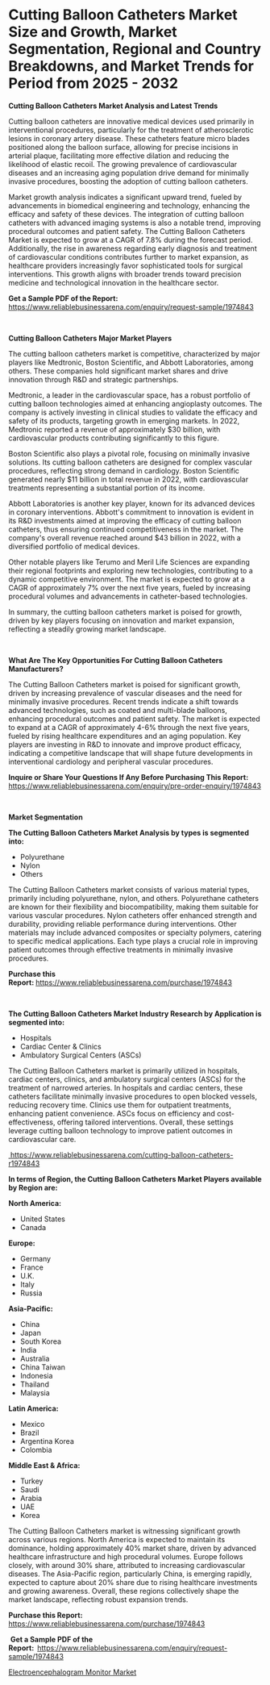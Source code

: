 <p><h1>Cutting Balloon Catheters Market Size and Growth, Market Segmentation, Regional and Country Breakdowns, and Market Trends for Period from 2025 -  2032</h1></p><p><strong>Cutting Balloon Catheters Market Analysis and Latest Trends</strong></p>
<p><p>Cutting balloon catheters are innovative medical devices used primarily in interventional procedures, particularly for the treatment of atherosclerotic lesions in coronary artery disease. These catheters feature micro blades positioned along the balloon surface, allowing for precise incisions in arterial plaque, facilitating more effective dilation and reducing the likelihood of elastic recoil. The growing prevalence of cardiovascular diseases and an increasing aging population drive demand for minimally invasive procedures, boosting the adoption of cutting balloon catheters.</p><p>Market growth analysis indicates a significant upward trend, fueled by advancements in biomedical engineering and technology, enhancing the efficacy and safety of these devices. The integration of cutting balloon catheters with advanced imaging systems is also a notable trend, improving procedural outcomes and patient safety. The Cutting Balloon Catheters Market is expected to grow at a CAGR of 7.8% during the forecast period. Additionally, the rise in awareness regarding early diagnosis and treatment of cardiovascular conditions contributes further to market expansion, as healthcare providers increasingly favor sophisticated tools for surgical interventions. This growth aligns with broader trends toward precision medicine and technological innovation in the healthcare sector.</p></p>
<p><strong>Get a Sample PDF of the Report:&nbsp;</strong> <a href="https://www.reliablebusinessarena.com/enquiry/request-sample/1974843?utm_campaign=3118&utm_medium=2&utm_source=Github&utm_content=ia&utm_term=05032025&utm_id=cutting-balloon-catheters">https://www.reliablebusinessarena.com/enquiry/request-sample/1974843</a></p>
<p>&nbsp;</p>
<p><strong>Cutting Balloon Catheters Major Market Players</strong></p>
<p><p>The cutting balloon catheters market is competitive, characterized by major players like Medtronic, Boston Scientific, and Abbott Laboratories, among others. These companies hold significant market shares and drive innovation through R&D and strategic partnerships.</p><p>Medtronic, a leader in the cardiovascular space, has a robust portfolio of cutting balloon technologies aimed at enhancing angioplasty outcomes. The company is actively investing in clinical studies to validate the efficacy and safety of its products, targeting growth in emerging markets. In 2022, Medtronic reported a revenue of approximately $30 billion, with cardiovascular products contributing significantly to this figure.</p><p>Boston Scientific also plays a pivotal role, focusing on minimally invasive solutions. Its cutting balloon catheters are designed for complex vascular procedures, reflecting strong demand in cardiology. Boston Scientific generated nearly $11 billion in total revenue in 2022, with cardiovascular treatments representing a substantial portion of its income.</p><p>Abbott Laboratories is another key player, known for its advanced devices in coronary interventions. Abbott's commitment to innovation is evident in its R&D investments aimed at improving the efficacy of cutting balloon catheters, thus ensuring continued competitiveness in the market. The company's overall revenue reached around $43 billion in 2022, with a diversified portfolio of medical devices.</p><p>Other notable players like Terumo and Meril Life Sciences are expanding their regional footprints and exploring new technologies, contributing to a dynamic competitive environment. The market is expected to grow at a CAGR of approximately 7% over the next five years, fueled by increasing procedural volumes and advancements in catheter-based technologies.</p><p>In summary, the cutting balloon catheters market is poised for growth, driven by key players focusing on innovation and market expansion, reflecting a steadily growing market landscape.</p></p>
<p>&nbsp;</p>
<p><strong>What Are The Key Opportunities For Cutting Balloon Catheters Manufacturers?</strong></p>
<p><p>The Cutting Balloon Catheters market is poised for significant growth, driven by increasing prevalence of vascular diseases and the need for minimally invasive procedures. Recent trends indicate a shift towards advanced technologies, such as coated and multi-blade balloons, enhancing procedural outcomes and patient safety. The market is expected to expand at a CAGR of approximately 4-6% through the next five years, fueled by rising healthcare expenditures and an aging population. Key players are investing in R&D to innovate and improve product efficacy, indicating a competitive landscape that will shape future developments in interventional cardiology and peripheral vascular procedures.</p></p>
<p><strong>Inquire or Share Your Questions If Any Before Purchasing This Report:</strong> <a href="https://www.reliablebusinessarena.com/enquiry/pre-order-enquiry/1974843?utm_campaign=3118&utm_medium=2&utm_source=Github&utm_content=ia&utm_term=05032025&utm_id=cutting-balloon-catheters">https://www.reliablebusinessarena.com/enquiry/pre-order-enquiry/1974843</a></p>
<p>&nbsp;</p>
<p><strong>Market Segmentation</strong></p>
<p><strong>The Cutting Balloon Catheters Market Analysis by types is segmented into:</strong></p>
<p><ul><li>Polyurethane</li><li>Nylon</li><li>Others</li></ul></p>
<p><p>The Cutting Balloon Catheters market consists of various material types, primarily including polyurethane, nylon, and others. Polyurethane catheters are known for their flexibility and biocompatibility, making them suitable for various vascular procedures. Nylon catheters offer enhanced strength and durability, providing reliable performance during interventions. Other materials may include advanced composites or specialty polymers, catering to specific medical applications. Each type plays a crucial role in improving patient outcomes through effective treatments in minimally invasive procedures.</p></p>
<p><strong>Purchase this Report:&nbsp;</strong><a href="https://www.reliablebusinessarena.com/purchase/1974843?utm_campaign=3118&utm_medium=2&utm_source=Github&utm_content=ia&utm_term=05032025&utm_id=cutting-balloon-catheters">https://www.reliablebusinessarena.com/purchase/1974843</a></p>
<p>&nbsp;</p>
<p><strong>The Cutting Balloon Catheters Market Industry Research by Application is segmented into:</strong></p>
<p><ul><li>Hospitals</li><li>Cardiac Center & Clinics</li><li>Ambulatory Surgical Centers (ASCs)</li></ul></p>
<p><p>The Cutting Balloon Catheters market is primarily utilized in hospitals, cardiac centers, clinics, and ambulatory surgical centers (ASCs) for the treatment of narrowed arteries. In hospitals and cardiac centers, these catheters facilitate minimally invasive procedures to open blocked vessels, reducing recovery time. Clinics use them for outpatient treatments, enhancing patient convenience. ASCs focus on efficiency and cost-effectiveness, offering tailored interventions. Overall, these settings leverage cutting balloon technology to improve patient outcomes in cardiovascular care.</p></p>
<p><a href="https://www.reliablebusinessarena.com/cutting-balloon-catheters-r1974843?utm_campaign=3118&utm_medium=2&utm_source=Github&utm_content=ia&utm_term=05032025&utm_id=cutting-balloon-catheters">&nbsp;https://www.reliablebusinessarena.com/cutting-balloon-catheters-r1974843</a></p>
<p><strong>In terms of Region, the Cutting Balloon Catheters Market Players available by Region are:</strong></p>
<p>
    <p> <strong> North America: </strong>
        <ul>
            <li>United States</li>
            <li>Canada</li>
        </ul>
        </p> 
    <p> <strong> Europe: </strong>
        <ul>
            <li>Germany</li>
            <li>France</li>
            <li>U.K.</li>
            <li>Italy</li>
            <li>Russia</li>
        </ul>
        </p> 
    <p> <strong> Asia-Pacific: </strong>
        <ul>
            <li>China</li>
            <li>Japan</li>
            <li>South Korea</li>
            <li>India</li>
            <li>Australia</li>
            <li>China Taiwan</li>
            <li>Indonesia</li>
            <li>Thailand</li>
            <li>Malaysia</li>
        </ul>
        </p> 
    <p> <strong> Latin America: </strong>
        <ul>
            <li>Mexico</li>
            <li>Brazil</li>
            <li>Argentina Korea</li>
            <li>Colombia</li>
        </ul>
        </p> 
    <p> <strong> Middle East & Africa: </strong>
        <ul>
            <li>Turkey</li>
            <li>Saudi</li>
            <li>Arabia</li>
            <li>UAE</li>
            <li>Korea</li>
        </ul>
    </p>
    </p>
<p><p>The Cutting Balloon Catheters market is witnessing significant growth across various regions. North America is expected to maintain its dominance, holding approximately 40% market share, driven by advanced healthcare infrastructure and high procedural volumes. Europe follows closely, with around 30% share, attributed to increasing cardiovascular diseases. The Asia-Pacific region, particularly China, is emerging rapidly, expected to capture about 20% share due to rising healthcare investments and growing awareness. Overall, these regions collectively shape the market landscape, reflecting robust expansion trends.</p></p>
<p><strong>Purchase this Report: </strong><a href="https://www.reliablebusinessarena.com/purchase/1974843?utm_campaign=3118&utm_medium=2&utm_source=Github&utm_content=ia&utm_term=05032025&utm_id=cutting-balloon-catheters">https://www.reliablebusinessarena.com/purchase/1974843</a></p>
<p>&nbsp;<strong>Get a Sample PDF of the Report:&nbsp;&nbsp;</strong><a href="https://www.reliablebusinessarena.com/enquiry/request-sample/1974843?utm_campaign=3118&utm_medium=2&utm_source=Github&utm_content=ia&utm_term=05032025&utm_id=cutting-balloon-catheters">https://www.reliablebusinessarena.com/enquiry/request-sample/1974843</a></p>
<p><strong></strong></p>
<p><p><a href="https://github.com/briandahm87/Market-Research-Report-List-1/blob/main/electroencephalogram-monitor-market.md?utm_campaign=3118&utm_medium=2&utm_source=Github&utm_content=ia&utm_term=05032025&utm_id=cutting-balloon-catheters">Electroencephalogram Monitor Market</a></p></p>